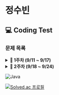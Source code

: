 # 정수빈

## 💻 Coding Test

### **문제 목록**

<details markdown="1">
<summary><strong>📄 1주차 (9/11 ~ 9/17) </strong></summary>

| 푼 문제 수 | 문풀 사이트 |                     문제번호                     | 제목          | 풀이                                       |
| :--------: | :---------: | :----------------------------------------------: | ------------- | ------------------------------------------ |
|     1      | Coding Bat  | [warmup1_1](https://codingbat.com/prob/p187868)  | SleepIn       | [풀이](https://codingbat.com/prob/p187868) |
|     2      | Coding Bat  | [warmup1_2](https://codingbat.com/prob/p181646)  | MonkeyTrouble | [풀이](https://codingbat.com/prob/p181646) |
|     3      | Coding Bat  | [warmup1_3](https://codingbat.com/prob/p154485)  | SumDouble     | [풀이](https://codingbat.com/prob/p154485) |
|     4      | Coding Bat  | [warmup1_4](https://codingbat.com/prob/p116624)  | SumDouble     | [풀이](https://codingbat.com/prob/p116624) |
|     5      | Coding Bat  | [warmup1_5](https://codingbat.com/prob/p140449)  | parrotTrouble | [풀이](https://codingbat.com/prob/p140449) |
|     6      | Coding Bat  | [warmup1_6](https://codingbat.com/prob/p182873)  | makes10       | [풀이](https://codingbat.com/prob/p182873) |
|     7      | Coding Bat  | [warmup1_7](https://codingbat.com/prob/p184004)  | nearHundred   | [풀이](https://codingbat.com/prob/p184004) |
|     8      | Coding Bat  | [warmup1_8](https://codingbat.com/prob/p159227)  | posNeg        | [풀이](https://codingbat.com/prob/p159227) |
|     9      | Coding Bat  | [warmup1_9](https://codingbat.com/prob/p191914)  | notString     | [풀이](https://codingbat.com/prob/p191914) |
|     10     | Coding Bat  | [warmup1_10](https://codingbat.com/prob/p190570) | missingChar   | [풀이](https://codingbat.com/prob/p190570) |

---

</details>

<details markdown="1">
<summary><strong>📄 2주차 (9/18 ~ 9/24) </strong></summary>

| 푼 문제 수 | 문풀 사이트 |                     문제번호                     | 제목       | 풀이                                       |
| :--------: | :---------: | :----------------------------------------------: | ---------- | ------------------------------------------ |
|     1      | Coding Bat  | [warmup1_11](https://codingbat.com/prob/p161642) | backAround | [풀이](https://codingbat.com/prob/p161642) |
|            | Coding Bat  | [warmup1_12](https://codingbat.com/prob/p112564) | or35       | [풀이](https://codingbat.com/prob/p112564) |

---

</details>

![Java](https://img.shields.io/badge/java-%23ED8B00.svg?style=for-the-badge&logo=java&logoColor=white)

[![Solved.ac
프로필](http://mazassumnida.wtf/api/v2/generate_badge?boj=sb991013)](https://solved.ac/sb991013)
